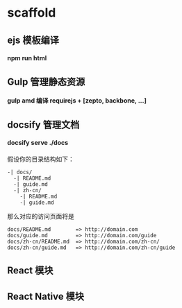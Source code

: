 # scaffold


## ejs 模板编译
#### npm run html


## Gulp 管理静态资源
#### gulp amd 编译 requirejs + [zepto, backbone, ...]


## docsify 管理文档
#### docsify serve ./docs
假设你的目录结构如下：

```text
-| docs/
  -| README.md
  -| guide.md
  -| zh-cn/
    -| README.md
    -| guide.md
```

那么对应的访问页面将是

```text
docs/README.md        => http://domain.com
docs/guide.md         => http://domain.com/guide
docs/zh-cn/README.md  => http://domain.com/zh-cn/
docs/zh-cn/guide.md   => http://domain.com/zh-cn/guide
```


## React 模块


## React Native 模块


